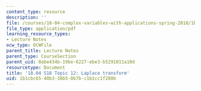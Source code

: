 ```yaml
---
content_type: resource
description: ''
file: /courses/18-04-complex-variables-with-applications-spring-2018/1b1cbc6540b338b58b7bc1b1cc1f280b_MIT18_04S18_topic12.pdf
file_type: application/pdf
learning_resource_types:
- Lecture Notes
ocw_type: OCWFile
parent_title: Lecture Notes
parent_type: CourseSection
parent_uid: 0abe434b-19be-6227-ebe3-b5291011a10d
resourcetype: Document
title: '18.04 S18 Topic 12: Laplace transform'
uid: 1b1cbc65-40b3-38b5-8b7b-c1b1cc1f280b
---
```

